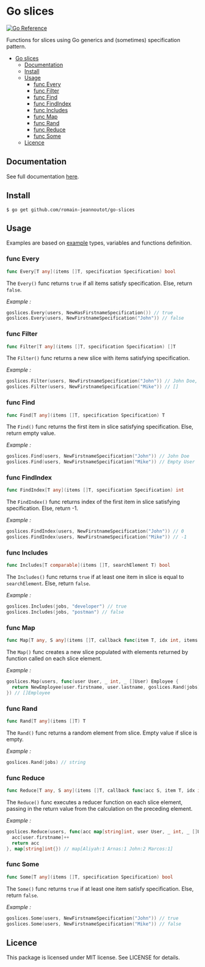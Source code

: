 # Go slices

[![Go Reference](https://pkg.go.dev/badge/github.com/romain-jeannoutot/go-slices.svg)](https://pkg.go.dev/github.com/romain-jeannoutot/go-slices)

Functions for slices using Go generics and (sometimes) specification pattern.

- [Go slices](#go-slices)
  - [Documentation](#documentation)
  - [Install](#install)
  - [Usage](#usage)
    - [func Every](#func-every)
    - [func Filter](#func-filter)
    - [func Find](#func-find)
    - [func FindIndex](#func-findindex)
    - [func Includes](#func-includes)
    - [func Map](#func-map)
    - [func Rand](#func-rand)
    - [func Reduce](#func-reduce)
    - [func Some](#func-some)
  - [Licence](#licence)

## Documentation

See full documentation [here](https://pkg.go.dev/github.com/romain-jeannoutot/go-slices).

## Install

```shell
$ go get github.com/romain-jeannoutot/go-slices
```

## Usage

Examples are based on [example](https://github.com/romain-jeannoutot/go-slices/tree/main/example) types, variables and functions definition.

### func Every

```go
func Every[T any](items []T, specification Specification) bool
```

The `Every()` func returns `true` if all items satisfy specification. Else, return `false`.

*Example :*

```go
goslices.Every(users, NewHasFirstnameSpecification()) // true
goslices.Every(users, NewFirstnameSpecification("John")) // false
```

### func Filter

```go
func Filter[T any](items []T, specification Specification) []T
```

The `Filter()` func returns a new slice with items satisfying specification.

*Example :*

```go
goslices.Filter(users, NewFirstnameSpecification("John")) // John Doe, John Travis
goslices.Filter(users, NewFirstnameSpecification("Mike")) // []
```

### func Find

```go
func Find[T any](items []T, specification Specification) T
```

The `Find()` func returns the first item in slice satisfying specification. Else, return empty value.

*Example :*

```go
goslices.Find(users, NewFirstnameSpecification("John")) // John Doe
goslices.Find(users, NewFirstnameSpecification("Mike")) // Empty User
```

### func FindIndex

```go
func FindIndex[T any](items []T, specification Specification) int
```

The `FindIndex()` func returns index of the first item in slice satisfying specification. Else, return -1.

*Example :*

```go
goslices.FindIndex(users, NewFirstnameSpecification("John")) // 0
goslices.FindIndex(users, NewFirstnameSpecification("Mike")) // -1
```

### func Includes

```go
func Includes[T comparable](items []T, searchElement T) bool
```

The `Includes()` func returns `true` if at least one item in slice is equal to `searchElement`. Else, return `false`.

*Example :*

```go
goslices.Includes(jobs, "developer") // true
goslices.Includes(jobs, "postman") // false
```

### func Map

```go
func Map[T any, S any](items []T, callback func(item T, idx int, items []T) S) []S
```

The `Map()` func creates a new slice populated with elements returned by function called on each slice element.

*Example :*

```go
goslices.Map(users, func(user User, _ int, _ []User) Employee {
  return NewEmployee(user.firstname, user.lastname, goslices.Rand(jobs))
}) // []Employee
```

### func Rand

```go
func Rand[T any](items []T) T
```

The `Rand()` func returns a random element from slice. Empty value if slice is empty.

*Example :*

```go
goslices.Rand(jobs) // string
```

### func Reduce

```go
func Reduce[T any, S any](items []T, callback func(acc S, item T, idx int, items []T) S, initialValue S) S
```

The `Reduce()` func executes a reducer function on each slice element, passing in the return value from the calculation on the preceding element.

*Example :*

```go
goslices.Reduce(users, func(acc map[string]int, user User, _ int, _ []User) map[string]int {
  acc[user.firstname]++
  return acc
}, map[string]int{}) // map[Aliyah:1 Arnas:1 John:2 Marcos:1]
```

### func Some

```go
func Some[T any](items []T, specification Specification) bool
```

The `Some()` func returns `true` if at least one item satisfy specification. Else, return `false`.

*Example :*

```go
goslices.Some(users, NewFirstnameSpecification("John")) // true
goslices.Some(users, NewFirstnameSpecification("Mike")) // false
```

## Licence

This package is licensed under MIT license. See LICENSE for details.